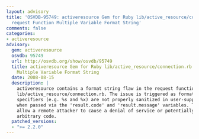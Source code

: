 ```yaml
---
layout: advisory
title: 'OSVDB-95749: activeresource Gem for Ruby lib/active_resource/connection.rb
  request Function Multiple Variable Format String'
comments: false
categories:
- activeresource
advisory:
  gem: activeresource
  osvdb: 95749
  url: http://osvdb.org/show/osvdb/95749
  title: activeresource Gem for Ruby lib/active_resource/connection.rb request Function
    Multiple Variable Format String
  date: 2008-08-15
  description: |
    activeresource contains a format string flaw in the request function of
    lib/active_resource/connection.rb. The issue is triggered as format string
    specifiers (e.g. %s and %x) are not properly sanitized in user-supplied input
    when passed via the 'result.code' and 'result.message' variables. This may
    allow a remote attacker to cause a denial of service or potentially execute
    arbitrary code.
  patched_versions:
  - ">= 2.2.0"
---
```

